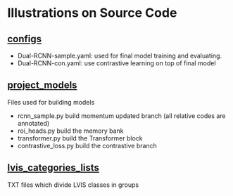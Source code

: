 # Illustrations on Source Code
## [configs](https://github.com/Ribosome-rbx/long-tail-detection/tree/main/projects/long-tail-detection/configs)
- Dual-RCNN-sample.yaml: used for final model training and evaluating.
- Dual-RCNN-con.yaml: use contrastive learning on top of final model

## [project_models](https://github.com/Ribosome-rbx/long-tail-detection/tree/main/projects/long-tail-detection/project_models)
Files used for building models
- rcnn_sample.py build momentum updated branch (all relative codes are annotated)
- roi_heads.py build the memory bank
- transformer.py build the Transformer block
- contrastive_loss.py build the contrastive branch

## [lvis_categories_lists](https://github.com/Ribosome-rbx/long-tail-detection/tree/main/projects/long-tail-detection/lvis_categories_lists)
TXT files which divide LVIS classes in groups
